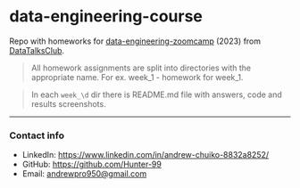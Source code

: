 # data-engineering-course

Repo with homeworks for [data-engineering-zoomcamp](https://github.com/DataTalksClub/data-engineering-zoomcamp) (2023) from [DataTalksClub](https://github.com/DataTalksClub).

> All homework assignments are split into directories with the appropriate name. For ex. week_1 - homework for week_1.

> In each `week_\d` dir there is README.md file with answers, code and results screenshots.

---
### Contact info

- LinkedIn: https://www.linkedin.com/in/andrew-chuiko-8832a8252/
- GitHub: https://github.com/Hunter-99
- Email: andrewpro950@gmail.com